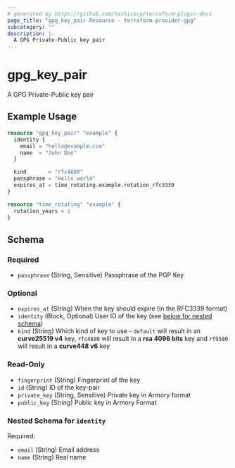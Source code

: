 ```yaml
---
# generated by https://github.com/hashicorp/terraform-plugin-docs
page_title: "gpg_key_pair Resource - terraform-provider-gpg"
subcategory: ""
description: |-
  A GPG Private-Public key pair
---
```


# gpg_key_pair

A GPG Private-Public key pair

## Example Usage

```terraform
resource "gpg_key_pair" "example" {
  identity {
    email = "hello@example.com"
    name  = "John Doe"
  }

  kind       = "rfc4880"
  passphrase = "Hello world"
  expires_at = time_rotating.example.rotation_rfc3339
}

resource "time_rotating" "example" {
  rotation_years = 1
}
```

<!-- schema generated by tfplugindocs -->
## Schema

### Required

- `passphrase` (String, Sensitive) Passphrase of the PGP Key

### Optional

- `expires_at` (String) When the key should expire (in the RFC3339 format)
- `identity` (Block, Optional) User ID of the key (see [below for nested schema](#nestedblock--identity))
- `kind` (String) Which kind of key to use - `default` will result in an **curve25519 v4** key, `rfc4880` will result in a **rsa 4096 bits** key and `rf9580` will result in a **curve448 v6** key

### Read-Only

- `fingerprint` (String) Fingerprint of the key
- `id` (String) ID of the key-pair
- `private_key` (String, Sensitive) Private key in Armory format
- `public_key` (String) Public key in Armory Format

<a id="nestedblock--identity"></a>
### Nested Schema for `identity`

Required:

- `email` (String) Email address
- `name` (String) Real name


